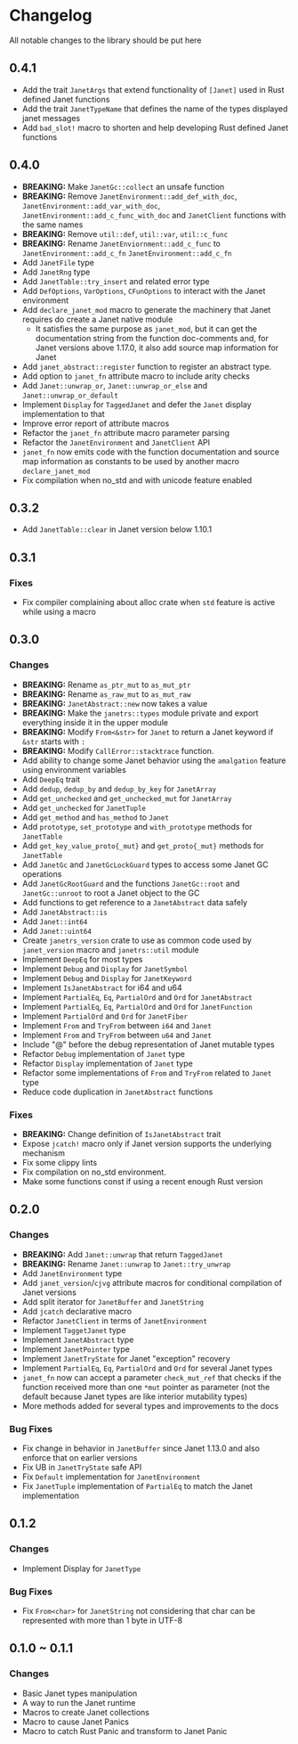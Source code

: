 # Changelog

All notable changes to the library should be put here

## 0.4.1

- Add the trait `JanetArgs` that extend functionality of `[Janet]` used in Rust
  defined Janet functions
- Add the trait `JanetTypeName` that defines the name of the types displayed
  janet messages
- Add `bad_slot!` macro to shorten and help developing Rust defined Janet
  functions

## 0.4.0

- **BREAKING:** Make `JanetGc::collect` an unsafe function
- **BREAKING:** Remove `JanetEnvironment::add_def_with_doc`,
  `JanetEnvironment::add_var_with_doc`, `JanetEnvironment::add_c_func_with_doc`
  and `JanetClient` functions with the same names
- **BREAKING:** Remove `util::def`, `util::var`, `util::c_func`
- **BREAKING:** Rename `JanetEnviornment::add_c_func` to
  `JanetEnvironment::add_c_fn` `JanetEnvironment::add_c_fn`
- Add `JanetFile` type
- Add `JanetRng` type
- Add `JanetTable::try_insert` and related error type
- Add `DefOptions`, `VarOptions`, `CFunOptions` to interact with the Janet
  environment
- Add `declare_janet_mod` macro to generate the machinery that Janet requires do
  create a Janet native module
  - It satisfies the same purpose as `janet_mod`, but it can get the
    documentation string from the function doc-comments and, for Janet versions
    above 1.17.0, it also add source map information for Janet
- Add `janet_abstract::register` function to register an abstract type.
- Add option to `janet_fn` attribute macro to include arity checks
- Add `Janet::unwrap_or`, `Janet::unwrap_or_else` and `Janet::unwrap_or_default`
- Implement `Display` for `TaggedJanet` and defer the `Janet` display
  implementation to that
- Improve error report of attribute macros
- Refactor the `janet_fn` attribute macro parameter parsing
- Refactor the `JanetEnvironment` and `JanetClient` API
- `janet_fn` now emits code with the function documentation and source map
  information as constants to be used by another macro `declare_janet_mod`
- Fix compilation when no_std and with unicode feature enabled

## 0.3.2

- Add `JanetTable::clear` in Janet version below 1.10.1

## 0.3.1

### Fixes

- Fix compiler complaining about alloc crate when `std` feature is active while
  using a macro

## 0.3.0

### Changes

- **BREAKING:** Rename `as_ptr_mut` to `as_mut_ptr`
- **BREAKING:** Rename `as_raw_mut` to `as_mut_raw`
- **BREAKING:** `JanetAbstract::new` now takes a value
- **BREAKING:** Make the `janetrs::types` module private and export everything
  inside it in the upper module
- **BREAKING:** Modify `From<&str>` for `Janet` to return a Janet keyword if
  `&str` starts with `:`
- **BREAKING:** Modify `CallError::stacktrace` function.
- Add ability to change some Janet behavior using the `amalgation` feature using
  environment variables
- Add `DeepEq` trait
- Add `dedup`, `dedup_by` and `dedup_by_key` for `JanetArray`
- Add `get_unchecked` and `get_unchecked_mut` for `JanetArray`
- Add `get_unchecked` for `JanetTuple`
- Add `get_method` and `has_method` to `Janet`
- Add `prototype`, `set_prototype` and `with_prototype` methods for `JanetTable`
- Add `get_key_value_proto{_mut}` and `get_proto{_mut}` methods for `JanetTable`
- Add `JanetGc` and `JanetGcLockGuard` types to access some Janet GC operations
- Add `JanetGcRootGuard` and the functions `JanetGc::root` and `JanetGc::unroot`
  to root a Janet object to the GC
- Add functions to get reference to a `JanetAbstract` data safely
- Add `JanetAbstract::is`
- Add `Janet::int64`
- Add `Janet::uint64`
- Create `janetrs_version` crate to use as common code used by `janet_version`
  macro and `janetrs::util` module
- Implement `DeepEq` for most types
- Implement `Debug` and `Display` for `JanetSymbol`
- Implement `Debug` and `Display` for `JanetKeyword`
- Implement `IsJanetAbstract` for i64 and u64
- Implement `PartialEq`, `Eq`, `PartialOrd` and `Ord` for `JanetAbstract`
- Implement `PartialEq`, `Eq`, `PartialOrd` and `Ord` for `JanetFunction`
- Implement `PartialOrd` and `Ord` for `JanetFiber`
- Implement `From` and `TryFrom` between `i64` and `Janet`
- Implement `From` and `TryFrom` between `u64` and `Janet`
- Include "@" before the debug representation of Janet mutable types
- Refactor `Debug` implementation of `Janet` type
- Refactor `Display` implementation of `Janet` type
- Refactor some implementations of `From` and `TryFrom` related to `Janet` type
- Reduce code duplication in `JanetAbstract` functions

### Fixes

- **BREAKING:** Change definition of `IsJanetAbstract` trait
- Expose `jcatch!` macro only if Janet version supports the underlying mechanism
- Fix some clippy lints
- Fix compilation on no_std environment.
- Make some functions const if using a recent enough Rust version

## 0.2.0

### Changes

- **BREAKING:** Add `Janet::unwrap` that return `TaggedJanet`
- **BREAKING:** Rename `Janet::unwrap` to `Janet::try_unwrap`
- Add `JanetEnvironment` type
- Add `janet_version`/`cjvg` attribute macros for conditional compilation of
  Janet versions
- Add split iterator for `JanetBuffer` and `JanetString`
- Add `jcatch` declarative macro
- Refactor `JanetClient` in terms of `JanetEnvironment`
- Implement `TaggetJanet` type
- Implement `JanetAbstract` type
- Implement `JanetPointer` type
- Implement `JanetTryState` for Janet "exception" recovery
- Implement `PartialEq`, `Eq`, `PartialOrd` and `Ord` for several Janet types
- `janet_fn` now can accept a parameter `check_mut_ref` that checks if the
  function received more than one `*mut` pointer as parameter (not the default
  because Janet types are like interior mutability types)
- More methods added for several types and improvements to the docs

### Bug Fixes

- Fix change in behavior in `JanetBuffer` since Janet 1.13.0 and also enforce
  that on earlier versions
- Fix UB in `JanetTryState` safe API
- Fix `Default` implementation for `JanetEnvironment`
- Fix `JanetTuple` implementation of `PartialEq` to match the Janet
  implementation

## 0.1.2

### Changes

- Implement Display for `JanetType`

### Bug Fixes

- Fix `From<char>` for `JanetString` not considering that char can be
  represented with more than 1 byte in UTF-8

## 0.1.0 ~ 0.1.1

### Changes

- Basic Janet types manipulation
- A way to run the Janet runtime
- Macros to create Janet collections
- Macro to cause Janet Panics
- Macro to catch Rust Panic and transform to Janet Panic
